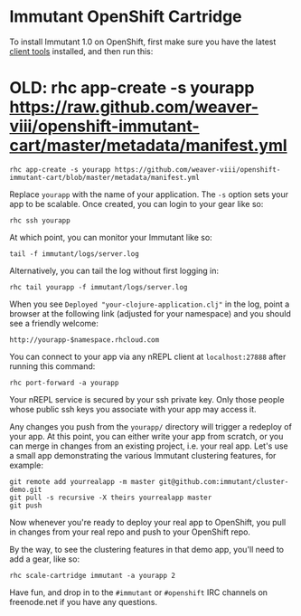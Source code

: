Immutant OpenShift Cartridge
============================

To install Immutant 1.0 on OpenShift, first make sure you have the
latest [client tools](https://www.openshift.com/get-started#cli)
installed, and then run this:

# OLD: rhc app-create -s yourapp https://raw.github.com/weaver-viii/openshift-immutant-cart/master/metadata/manifest.yml 
    rhc app-create -s yourapp https://github.com/weaver-viii/openshift-immutant-cart/blob/master/metadata/manifest.yml
Replace `yourapp` with the name of your application. The `-s` option
sets your app to be scalable. Once created, you can login to your gear
like so:

    rhc ssh yourapp

At which point, you can monitor your Immutant like so:

    tail -f immutant/logs/server.log

Alternatively, you can tail the log without first logging in:

    rhc tail yourapp -f immutant/logs/server.log

When you see `Deployed "your-clojure-application.clj"` in the log,
point a browser at the following link (adjusted for your namespace)
and you should see a friendly welcome:

    http://yourapp-$namespace.rhcloud.com

You can connect to your app via any nREPL client at `localhost:27888`
after running this command:

    rhc port-forward -a yourapp

Your nREPL service is secured by your ssh private key. Only those
people whose public ssh keys you associate with your app may access
it. 

Any changes you push from the `yourapp/` directory will trigger a
redeploy of your app. At this point, you can either write your app
from scratch, or you can merge in changes from an existing project,
i.e. your real app. Let's use a small app demonstrating the various
Immutant clustering features, for example:

    git remote add yourrealapp -m master git@github.com:immutant/cluster-demo.git
    git pull -s recursive -X theirs yourrealapp master
    git push

Now whenever you're ready to deploy your real app to OpenShift, you
pull in changes from your real repo and push to your OpenShift repo.

By the way, to see the clustering features in that demo app, you'll
need to add a gear, like so:

    rhc scale-cartridge immutant -a yourapp 2

Have fun, and drop in to the `#immutant` or `#openshift` IRC channels
on freenode.net if you have any questions.
